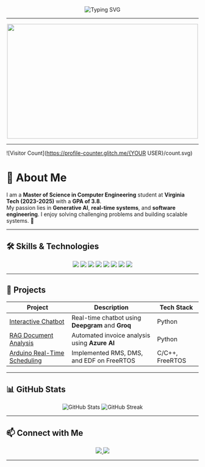 <!--
## Hi there 👋


**SabarishMN/SabarishMN** is a ✨ _special_ ✨ repository because its `README.md` (this file) appears on your GitHub profile.

Here are some ideas to get you started:

- 🔭 I’m currently working on ...
- 🌱 I’m currently learning ...
- 👯 I’m looking to collaborate on ...
- 🤔 I’m looking for help with ...
- 💬 Ask me about ...
- 📫 How to reach me: ...
- 😄 Pronouns: ...
- ⚡ Fun fact: ...
-->

<div align="center">
  <img src="https://readme-typing-svg.herokuapp.com?font=Fira+Code&size=32&duration=4000&pause=1000&color=F75C7E&center=true&width=600&lines=Hi%2C+I'm+Sabarish+Muthumani!;Welcome+to+my+GitHub+Profile!" alt="Typing SVG" />
</div>

---

<div align="center">
  <img src="https://media.giphy.com/media/qgQUggAC3Pfv687qPC/giphy.gif" width="500" height="300" />
</div>

---

![Visitor Count](https://profile-counter.glitch.me/{YOUR USER}/count.svg)

# 🌟 About Me

I am a **Master of Science in Computer Engineering** student at **Virginia Tech (2023-2025)** with a **GPA of 3.8**.  
My passion lies in **Generative AI**, **real-time systems**, and **software engineering**. I enjoy solving challenging problems and building scalable systems. 🚀

---

## 🛠️ Skills & Technologies
<div align="center">
  <img src="https://img.shields.io/badge/C++-00599C?style=for-the-badge&logo=cplusplus&logoColor=white" />
  <img src="https://img.shields.io/badge/Python-3776AB?style=for-the-badge&logo=python&logoColor=white" />
  <img src="https://img.shields.io/badge/JavaScript-F7DF1E?style=for-the-badge&logo=javascript&logoColor=black" />
  <img src="https://img.shields.io/badge/Docker-2496ED?style=for-the-badge&logo=docker&logoColor=white" />
  <img src="https://img.shields.io/badge/Kubernetes-326CE5?style=for-the-badge&logo=kubernetes&logoColor=white" />
  <img src="https://img.shields.io/badge/React-61DAFB?style=for-the-badge&logo=react&logoColor=black" />
  <img src="https://img.shields.io/badge/Node.js-339933?style=for-the-badge&logo=node.js&logoColor=white" />
  <img src="https://img.shields.io/badge/Linux-FCC624?style=for-the-badge&logo=linux&logoColor=black" />
</div>

---

## 🚀 Projects
| Project | Description | Tech Stack |
|---------|-------------|------------|
| [Interactive Chatbot](https://github.com/SabarishMN/chatbot-RAG) | Real-time chatbot using **Deepgram** and **Groq** | Python |
| [RAG Document Analysis](https://github.com/SabarishMN/genAI) | Automated invoice analysis using **Azure AI** | Python |
| [Arduino Real-Time Scheduling](https://github.com/SabarishMN/arduino-scheduling) | Implemented RMS, DMS, and EDF on FreeRTOS | C/C++, FreeRTOS |

---

## 📊 GitHub Stats

<div align="center">
  <img src="https://github-readme-stats.vercel.app/api?username=SabarishMN&show_icons=true&theme=radical" alt="GitHub Stats" />
  <img src="https://github-readme-streak-stats.herokuapp.com/?user=SabarishMN&theme=radical" alt="GitHub Streak" />
</div>

---

## 📫 Connect with Me
<div align="center">
  <a href="https://linkedin.com/in/sabarishmn">
    <img src="https://img.shields.io/badge/LinkedIn-0A66C2?style=for-the-badge&logo=linkedin&logoColor=white" />
  </a>
  <a href="https://github.com/SabarishMN">
    <img src="https://img.shields.io/badge/GitHub-181717?style=for-the-badge&logo=github&logoColor=white" />
  </a>
</div>

---
